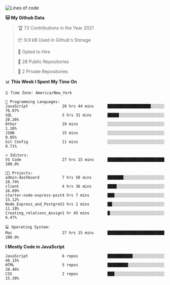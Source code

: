 <!--START_SECTION:waka-->
![Lines of code](https://img.shields.io/badge/From%20Hello%20World%20I%27ve%20Written-98033%20lines%20of%20code-blue)

**🐱 My Github Data** 

> 🏆 72 Contributions in the Year 2021
 > 
> 📦 9.9 kB Used in Github's Storage 
 > 
> 💼 Opted to Hire
 > 
> 📜 28 Public Repositories 
 > 
> 🔑 2 Private Repositories  
 > 
📊 **This Week I Spent My Time On** 

```text
⌚︎ Time Zone: America/New_York

💬 Programming Languages: 
JavaScript               20 hrs 44 mins      ███████████████████░░░░░░   76.07% 
SQL                      5 hrs 31 mins       █████░░░░░░░░░░░░░░░░░░░░   20.26% 
Other                    19 mins             ░░░░░░░░░░░░░░░░░░░░░░░░░   1.18% 
JSON                     15 mins             ░░░░░░░░░░░░░░░░░░░░░░░░░   0.95% 
Git Config               11 mins             ░░░░░░░░░░░░░░░░░░░░░░░░░   0.71%

🔥 Editors: 
VS Code                  27 hrs 15 mins      █████████████████████████   100.0%

🐱‍💻 Projects: 
admin-dashboard          7 hrs 50 mins       ███████░░░░░░░░░░░░░░░░░░   28.74% 
client                   4 hrs 36 mins       ████░░░░░░░░░░░░░░░░░░░░░   16.89% 
starter-node-express-post4 hrs 7 mins        ███░░░░░░░░░░░░░░░░░░░░░░   15.12% 
Node_Express_and_PostgreS3 hrs 2 mins        ██░░░░░░░░░░░░░░░░░░░░░░░   11.18% 
Creating_relations_Assign1 hr 45 mins        █░░░░░░░░░░░░░░░░░░░░░░░░   6.47%

💻 Operating System: 
Mac                      27 hrs 15 mins      █████████████████████████   100.0%

```

**I Mostly Code in JavaScript** 

```text
JavaScript               6 repos             ███████████░░░░░░░░░░░░░░   46.15% 
HTML                     5 repos             █████████░░░░░░░░░░░░░░░░   38.46% 
CSS                      2 repos             ███░░░░░░░░░░░░░░░░░░░░░░   15.38%

```



<!--END_SECTION:waka-->
